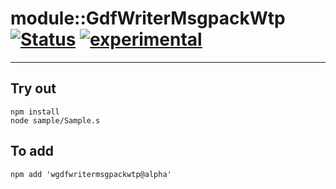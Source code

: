 
# module::GdfWriterMsgpackWtp  [![Status](https://github.com/Wandalen/wGdfWriterMsgpackWtp/workflows/Publish/badge.svg)](https://github.com/Wandalen/wGdfWriterMsgpackWtp/actions?query=workflow%3APublish) [![experimental](https://img.shields.io/badge/stability-experimental-orange.svg)](https://github.com/emersion/stability-badges#experimental)

___

## Try out
```
npm install
node sample/Sample.s
```

## To add
```
npm add 'wgdfwritermsgpackwtp@alpha'
```

